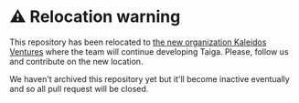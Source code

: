 ⚠️ Relocation warning
=====================

This repository has been relocated to [the new organization Kaleidos Ventures](https://github.com/kaleidos-ventures/taiga-contrib-profit-well/) where the team will continue developing Taiga. Please, follow us and contribute on the new location.

We haven't archived this repository yet but it'll become inactive eventually and so all pull request will be closed.
